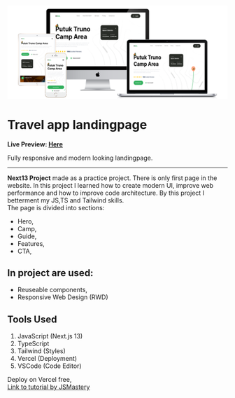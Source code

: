 ![](./readmeImg/all-devices-white.png)
# Travel app landingpage

**Live Preview: [Here](https://travel-landingpage-git-main-maciejs-projects-7a0c1dd9.vercel.app)**

Fully responsive and modern looking landingpage.


---

**Next13 Project** made as a practice project. There is only first page in the website. In this project I learned how to create modern UI, improve web performance and how to improve code architecture. By this project I betterment my JS,TS and Tailwind skills. <br> The page is divided into sections:
- Hero,
- Camp,
- Guide,
- Features,
- CTA,


## In project are used: 
- Reuseable components,
- Responsive Web Design (RWD)


## Tools Used
1. JavaScript (Next.js 13)
2. TypeScript
3. Tailwind (Styles)
4. Vercel (Deployment)
5. VSCode (Code Editor)



Deploy on Vercel free, <br>
[Link to tutorial by JSMastery](https://www.youtube.com/watch?v=cuzw4vL1z5E)
